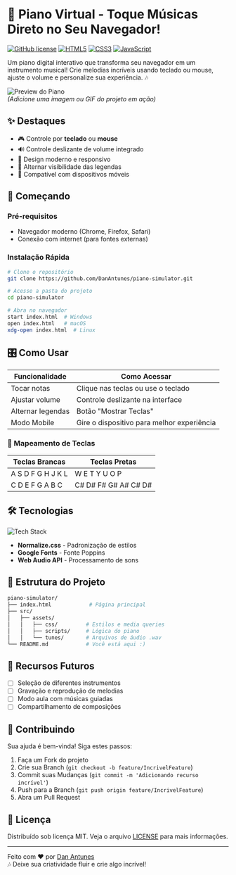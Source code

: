 # 🎹 Piano Virtual - Toque Músicas Direto no Seu Navegador!

[![GitHub license](https://img.shields.io/github/license/DanAntunes/piano-simulator?style=flat-square)](https://github.com/DanAntunes/piano-simulator/blob/main/LICENSE)
[![HTML5](https://img.shields.io/badge/HTML5-E34F26?style=flat-square&logo=html5&logoColor=white)](https://developer.mozilla.org/pt-BR/docs/Web/HTML)
[![CSS3](https://img.shields.io/badge/CSS3-1572B6?style=flat-square&logo=css3&logoColor=white)](https://developer.mozilla.org/pt-BR/docs/Web/CSS)
[![JavaScript](https://img.shields.io/badge/JavaScript-F7DF1E?style=flat-square&logo=javascript&logoColor=black)](https://developer.mozilla.org/pt-BR/docs/Web/JavaScript)

Um piano digital interativo que transforma seu navegador em um instrumento musical! Crie melodias incríveis usando teclado ou mouse, ajuste o volume e personalize sua experiência. 🎶

![Preview do Piano](https://via.placeholder.com/800x400.png?text=Piano+Virtual+Preview+🎹)  
*(Adicione uma imagem ou GIF do projeto em ação)*

## ✨ Destaques
- 🎮 Controle por **teclado** ou **mouse**
- 🔊 Controle deslizante de volume integrado
- 🎨 Design moderno e responsivo
- 🔄 Alternar visibilidade das legendas
- 📱 Compatível com dispositivos móveis

## 🚀 Começando

### Pré-requisitos
- Navegador moderno (Chrome, Firefox, Safari)
- Conexão com internet (para fontes externas)

### Instalação Rápida
```bash
# Clone o repositório
git clone https://github.com/DanAntunes/piano-simulator.git

# Acesse a pasta do projeto
cd piano-simulator

# Abra no navegador
start index.html  # Windows
open index.html   # macOS
xdg-open index.html  # Linux
```

## 🎛️ Como Usar
| Funcionalidade       | Como Acessar                          |
|----------------------|---------------------------------------|
| Tocar notas          | Clique nas teclas ou use o teclado    |
| Ajustar volume       | Controle deslizante na interface      |
| Alternar legendas    | Botão "Mostrar Teclas"                |
| Modo Mobile          | Gire o dispositivo para melhor experiência |

### 🎹 Mapeamento de Teclas
| Teclas Brancas       | Teclas Pretas         |
|----------------------|-----------------------|
| A S D F G H J K L    | W E T Y U O P         |
| C D E F G A B C      | C# D# F# G# A# C# D# |

## 🛠️ Tecnologias
![Tech Stack](https://skillicons.dev/icons?i=html,css,js)  
- **Normalize.css** - Padronização de estilos
- **Google Fonts** - Fonte Poppins
- **Web Audio API** - Processamento de sons

## 📂 Estrutura do Projeto
```bash
piano-simulator/
├── index.html            # Página principal
├── src/
│   ├── assets/
│   │   ├── css/         # Estilos e media queries
│   │   ├── scripts/     # Lógica do piano
│   │   └── tunes/       # Arquivos de áudio .wav
└── README.md            # Você está aqui :)
```

## 🌟 Recursos Futuros
- [ ] Seleção de diferentes instrumentos
- [ ] Gravação e reprodução de melodias
- [ ] Modo aula com músicas guiadas
- [ ] Compartilhamento de composições

## 🤝 Contribuindo
Sua ajuda é bem-vinda! Siga estes passos:
1. Faça um Fork do projeto
2. Crie sua Branch (`git checkout -b feature/IncrivelFeature`)
3. Commit suas Mudanças (`git commit -m 'Adicionando recurso incrível'`)
4. Push para a Branch (`git push origin feature/IncrivelFeature`)
5. Abra um Pull Request

## 📄 Licença
Distribuído sob licença MIT. Veja o arquivo [LICENSE](LICENSE) para mais informações.

---

Feito com ❤️ por [Dan Antunes](https://github.com/DanAntunes)  
🎶 Deixe sua criatividade fluir e crie algo incrível!
